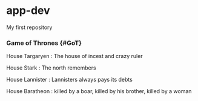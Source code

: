 # app-dev
My first repository
### Game of Thrones {#GoT}
House Targaryen 
: The house of incest and crazy ruler

House Stark
: The north remembers

House Lannister
: Lannisters always pays its debts

House Baratheon
: killed by a boar, killed by his brother, killed by a woman
